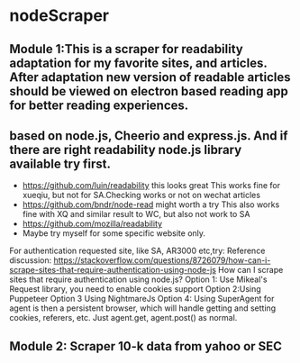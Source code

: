 # nodeScraper
## Module 1:This is a scraper for  readability adaptation for my favorite sites, and articles. After adaptation new version of readable articles should be viewed on electron based reading app for better reading experiences.

## based on node.js, Cheerio and express.js. And if there are right readability node.js library available try first.
- https://github.com/luin/readability this looks great
  This works fine for xueqiu, but not for SA.Checking works or not on wechat articles
- https://github.com/bndr/node-read might worth a try
  This also works fine with XQ and similar result to WC, but also not work to SA
- https://github.com/mozilla/readability
- Maybe try myself for some specific website only.

For authentication requested site, like SA, AR3000 etc,try:
Reference discussion: https://stackoverflow.com/questions/8726079/how-can-i-scrape-sites-that-require-authentication-using-node-js
  How can I scrape sites that require authentication using node.js?
 Option 1: Use Mikeal's Request library, you need to enable cookies support
 Option 2:Using Puppeteer
 Option 3 Using NightmareJs
 Option 4: Using SuperAgent for agent is then a persistent browser, which will handle getting and setting cookies, referers, etc. Just agent.get, agent.post() as normal.
 
## Module 2: Scraper 10-k data from yahoo or SEC
